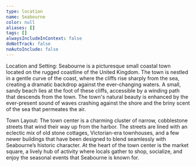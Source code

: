 ```yaml
---
type: location
name: Seabourne
color: null
aliases: []
tags: []
alwaysIncludeInContext: false
doNotTrack: false
noAutoInclude: false
---
```

Location and Setting: Seabourne is a picturesque small coastal town located on the rugged coastline of the United Kingdom. The town is nestled in a gentle curve of the coast, where the cliffs rise sharply from the sea, creating a dramatic backdrop against the ever-changing waters. A small, sandy beach lies at the foot of these cliffs, accessible by a winding path that descends from the town. The town's natural beauty is enhanced by the ever-present sound of waves crashing against the shore and the briny scent of the sea that permeates the air.

Town Layout: The town center is a charming cluster of narrow, cobblestone streets that wind their way up from the harbor. The streets are lined with an eclectic mix of old stone cottages, Victorian-era townhouses, and a few newer buildings that have been designed to blend seamlessly with Seabourne’s historic character. At the heart of the town center is the market square, a lively hub of activity where locals gather to shop, socialize, and enjoy the seasonal events that Seabourne is known for.